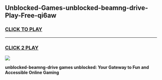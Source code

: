 
## Unblocked-Games-unblocked-beamng-drive-Play-Free-qi6aw
<h3>
<a href="https://premium76.site?title=unblocked-beamng-drive&ref=20M">CLICK TO PLAY</a></h3>
<hr>

<h3>
<a href="https://premium76.site?title=unblocked-beamng-drive&ref=20M">CLICK 2 PLAY</a>
  
</h3>

<a href="https://premium76.site?title=unblocked-beamng-drive&ref=19M"><img src="https://clearcache.store/games.png"></a>


**unblocked-beamng-drive games unblocked: Your Gateway to Fun and Accessible Online Gaming**
